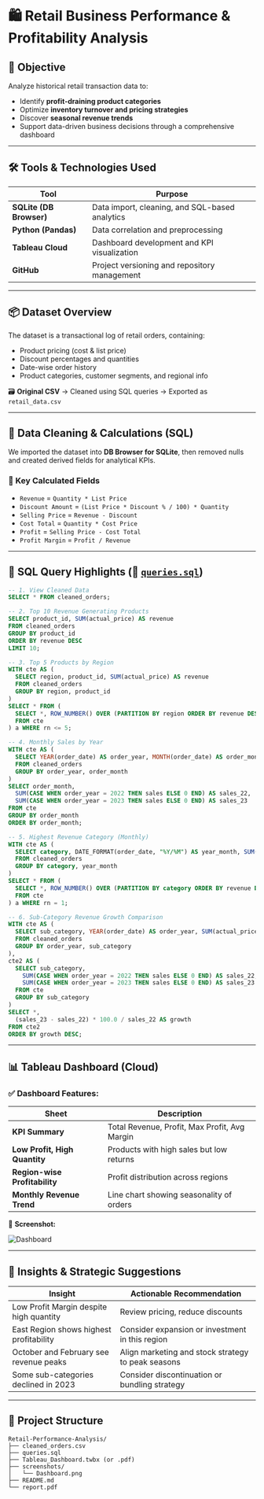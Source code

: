 
# 🛍️ Retail Business Performance & Profitability Analysis

## 📌 Objective
Analyze historical retail transaction data to:
- Identify **profit-draining product categories**
- Optimize **inventory turnover and pricing strategies**
- Discover **seasonal revenue trends**
- Support data-driven business decisions through a comprehensive dashboard

---

## 🛠 Tools & Technologies Used

| Tool                     | Purpose                                                  |
|--------------------------|----------------------------------------------------------|
| **SQLite (DB Browser)**  | Data import, cleaning, and SQL-based analytics           |
| **Python (Pandas)**      | Data correlation and preprocessing                       |
| **Tableau Cloud**        | Dashboard development and KPI visualization              |
| **GitHub**               | Project versioning and repository management             |

---

## 📦 Dataset Overview
The dataset is a transactional log of retail orders, containing:
- Product pricing (cost & list price)
- Discount percentages and quantities
- Date-wise order history
- Product categories, customer segments, and regional info

🗃 **Original CSV** → Cleaned using SQL queries → Exported as `retail_data.csv`

---

## 🧹 Data Cleaning & Calculations (SQL)

We imported the dataset into **DB Browser for SQLite**, then removed nulls and created derived fields for analytical KPIs.

### 🔢 Key Calculated Fields
- `Revenue` = `Quantity * List Price`
- `Discount Amount` = `(List Price * Discount % / 100) * Quantity`
- `Selling Price` = `Revenue - Discount`
- `Cost Total` = `Quantity * Cost Price`
- `Profit` = `Selling Price - Cost Total`
- `Profit Margin` = `Profit / Revenue`

---

## 🧮 SQL Query Highlights (📄 [`queries.sql`](./retail-orders-analysis.sql))

```sql
-- 1. View Cleaned Data
SELECT * FROM cleaned_orders;

-- 2. Top 10 Revenue Generating Products
SELECT product_id, SUM(actual_price) AS revenue
FROM cleaned_orders
GROUP BY product_id
ORDER BY revenue DESC
LIMIT 10;

-- 3. Top 5 Products by Region
WITH cte AS (
  SELECT region, product_id, SUM(actual_price) AS revenue
  FROM cleaned_orders
  GROUP BY region, product_id
)
SELECT * FROM (
  SELECT *, ROW_NUMBER() OVER (PARTITION BY region ORDER BY revenue DESC) AS rn
  FROM cte
) a WHERE rn <= 5;

-- 4. Monthly Sales by Year
WITH cte AS (
  SELECT YEAR(order_date) AS order_year, MONTH(order_date) AS order_month, SUM(actual_price) AS sales
  FROM cleaned_orders
  GROUP BY order_year, order_month
)
SELECT order_month,
  SUM(CASE WHEN order_year = 2022 THEN sales ELSE 0 END) AS sales_22,
  SUM(CASE WHEN order_year = 2023 THEN sales ELSE 0 END) AS sales_23
FROM cte
GROUP BY order_month
ORDER BY order_month;

-- 5. Highest Revenue Category (Monthly)
WITH cte AS (
  SELECT category, DATE_FORMAT(order_date, "%Y/%M") AS year_month, SUM(actual_price) AS revenue
  FROM cleaned_orders
  GROUP BY category, year_month
)
SELECT * FROM (
  SELECT *, ROW_NUMBER() OVER (PARTITION BY category ORDER BY revenue DESC) AS rn
  FROM cte
) a WHERE rn = 1;

-- 6. Sub-Category Revenue Growth Comparison
WITH cte AS (
  SELECT sub_category, YEAR(order_date) AS order_year, SUM(actual_price) AS sales
  FROM cleaned_orders
  GROUP BY order_year, sub_category
),
cte2 AS (
  SELECT sub_category,
    SUM(CASE WHEN order_year = 2022 THEN sales ELSE 0 END) AS sales_22,
    SUM(CASE WHEN order_year = 2023 THEN sales ELSE 0 END) AS sales_23
  FROM cte
  GROUP BY sub_category
)
SELECT *, 
  (sales_23 - sales_22) * 100.0 / sales_22 AS growth
FROM cte2
ORDER BY growth DESC;
````

---

## 📊 Tableau Dashboard (Cloud)

### ✅ Dashboard Features:

| Sheet                         | Description                                   |
| ----------------------------- | --------------------------------------------- |
| **KPI Summary**               | Total Revenue, Profit, Max Profit, Avg Margin |
| **Low Profit, High Quantity** | Products with high sales but low returns      |
| **Region-wise Profitability** | Profit distribution across regions            |
| **Monthly Revenue Trend**     | Line chart showing seasonality of orders      |

📸 **Screenshot:**

![Dashboard](./screenshots/Dashboard.png)

---

## 📌 Insights & Strategic Suggestions

| Insight                                 | Actionable Recommendation                          |
| --------------------------------------- | -------------------------------------------------- |
| Low Profit Margin despite high quantity | Review pricing, reduce discounts                   |
| East Region shows highest profitability | Consider expansion or investment in this region    |
| October and February see revenue peaks  | Align marketing and stock strategy to peak seasons |
| Some sub-categories declined in 2023    | Consider discontinuation or bundling strategy      |

---

## 📁 Project Structure

```plaintext
Retail-Performance-Analysis/
├── cleaned_orders.csv
├── queries.sql
├── Tableau_Dashboard.twbx (or .pdf)
├── screenshots/
│   └── Dashboard.png
├── README.md
└── report.pdf
```